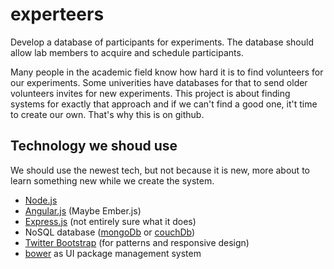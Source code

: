experteers
==========

Develop a database of participants for experiments. The database should allow lab members to acquire and schedule participants.


Many people in the academic field know how hard it is to find volunteers for our experiments. Some univerities have databases for that to send older volunteers invites for new experiments. This project is about finding systems for exactly that approach and if we can't find a good one, it't time to create our own. That's why this is on github. 


Technology we shoud use
-----------------------
We should use the newest tech, but not because it is new, more about to learn something new while we create the system.
* [Node.js](http://nodejs.org/)
* [Angular.js](http://angularjs.org/) (Maybe Ember.js)
* [Express.js](http://expressjs.com/) (not entirely sure what it does)
* NoSQL database ([mongoDb](http://www.mongodb.org/) or [couchDb](http://couchdb.apache.org/))
* [Twitter Bootstrap](http://twitter.github.io/bootstrap/) (for patterns and responsive design)
* [bower](https://github.com/bower/bower) as UI package management system
